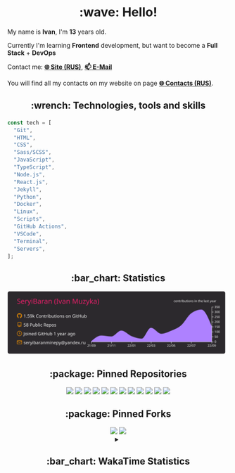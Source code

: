 <h1 align="center">:wave: Hello!</h1>

My name is **Ivan**, I'm **13** years old.

Currently I'm learning **Frontend** development, but want to become a **Full Stack** + **DevOps**

Contact me: [**:globe_with_meridians: Site (RUS)**](https://seryibaran.github.io), [**:mailbox: E-Mail**](mailto:seryibaranminepy@yandex.ru)

You will find all my contacts on my website on page [**:globe_with_meridians: Contacts (RUS)**](https://seryibaran.github.io/contacts).

<h2 align="center">:wrench: Technologies, tools and skills</h2>

```js
const tech = [
  "Git",
  "HTML",
  "CSS",
  "Sass/SCSS",
  "JavaScript",
  "TypeScript",
  "Node.js",
  "React.js",
  "Jekyll",
  "Python",
  "Docker",
  "Linux",
  "Scripts",
  "GitHub Actions",
  "VSCode",
  "Terminal",
  "Servers",
];
```

<h2 align="center">:bar_chart: Statistics</h2>

<div align="center">
  <img src="https://raw.githubusercontent.com/SeryiBaran/seryibaran/master/profile-summary-card-output/monokai/0-profile-details.svg" />
</div>

<h2 align="center">:package: Pinned Repositories</h2>

<div align="center">
  <a href="https://github.com/SeryiBaran/seryibaran.github.io"><img src="https://github-readme-stats.vercel.app/api/pin/?username=SeryiBaran&repo=seryibaran.github.io" /></a>
  <a href="https://github.com/SeryiBaran/useUseful.js"><img src="https://github-readme-stats.vercel.app/api/pin/?username=SeryiBaran&repo=useUseful.js" /></a>
  <a href="https://github.com/SeryiBaran/sb.css"><img src="https://github-readme-stats.vercel.app/api/pin/?username=SeryiBaran&repo=sb.css" /></a>
  <a href="https://github.com/SeryiBaran/tg-it-chats"><img src="https://github-readme-stats.vercel.app/api/pin/?username=SeryiBaran&repo=tg-it-chats" /></a>
  <a href="https://github.com/SeryiBaran/dotfiles"><img src="https://github-readme-stats.vercel.app/api/pin/?username=SeryiBaran&repo=dotfiles" /></a>
  <a href="https://github.com/SeryiBaran/tools"><img src="https://github-readme-stats.vercel.app/api/pin/?username=SeryiBaran&repo=tools" /></a>
  <a href="https://github.com/SeryiBaran/ddtReactCourse"><img src="https://github-readme-stats.vercel.app/api/pin/?username=SeryiBaran&repo=ddtReactCourse" /></a>
  <a href="https://github.com/SeryiBaran/ivan-pylight-shot"><img src="https://github-readme-stats.vercel.app/api/pin/?username=SeryiBaran&repo=ivan-pylight-shot" /></a>
  <a href="https://github.com/SeryiBaran/mock-api"><img src="https://github-readme-stats.vercel.app/api/pin/?username=SeryiBaran&repo=mock-api" /></a>
  <a href="https://github.com/SeryiBaran/learn-web"><img src="https://github-readme-stats.vercel.app/api/pin/?username=SeryiBaran&repo=learn-web" /></a>
  <a href="https://github.com/SeryiBaran/todo-vanilla"><img src="https://github-readme-stats.vercel.app/api/pin/?username=SeryiBaran&repo=todo-vanilla" /></a>
  <a href="https://github.com/SeryiBaran/todo-react"><img src="https://github-readme-stats.vercel.app/api/pin/?username=SeryiBaran&repo=todo-react" /></a>
</div>

<h2 align="center">:package: Pinned Forks</h2>

<div align="center">
  <a href="https://github.com/Erghel/Answerius"><img src="https://github-readme-stats.vercel.app/api/pin/?username=Erghel&repo=Answerius" /></a>
  <a href="https://github.com/f5ociety/Trydex"><img src="https://github-readme-stats.vercel.app/api/pin/?username=f5ociety&repo=Trydex" /></a>
</div>

<details>
  <summary align="center"><h2>:bar_chart: WakaTime Statistics</h2></summary>

<!--START_SECTION:waka-->
![Code Time](http://img.shields.io/badge/Code%20Time-111%20hrs%2044%20mins-blue)

![Profile Views](http://img.shields.io/badge/Profile%20Views-4-blue)

**🐱 My GitHub Data** 

> 🏆 1,328 Contributions in the Year 2022
 > 
> 📦 306.7 kB Used in GitHub's Storage 
 > 
> 🚫 Not Opted to Hire
 > 
> 📜 69 Public Repositories 
 > 
> 🔑 1 Private Repository 
 > 
**I'm an Early 🐤** 

```text
🌞 Morning    209 commits    ████░░░░░░░░░░░░░░░░░░░░░   19.48% 
🌆 Daytime    480 commits    ███████████░░░░░░░░░░░░░░   44.73% 
🌃 Evening    384 commits    █████████░░░░░░░░░░░░░░░░   35.79% 
🌙 Night      0 commits      ░░░░░░░░░░░░░░░░░░░░░░░░░   0.0%

```
📅 **I'm Most Productive on Wednesday** 

```text
Monday       192 commits    ████░░░░░░░░░░░░░░░░░░░░░   17.89% 
Tuesday      125 commits    ███░░░░░░░░░░░░░░░░░░░░░░   11.65% 
Wednesday    226 commits    █████░░░░░░░░░░░░░░░░░░░░   21.06% 
Thursday     142 commits    ███░░░░░░░░░░░░░░░░░░░░░░   13.23% 
Friday       157 commits    ███░░░░░░░░░░░░░░░░░░░░░░   14.63% 
Saturday     130 commits    ███░░░░░░░░░░░░░░░░░░░░░░   12.12% 
Sunday       101 commits    ██░░░░░░░░░░░░░░░░░░░░░░░   9.41%

```


📊 **This Week I Spent My Time On** 

```text
⌚︎ Time Zone: Europe/Moscow

💬 Programming Languages: 
JavaScript               7 hrs 58 mins       ████████████████████████░   95.82% 
Markdown                 8 mins              ░░░░░░░░░░░░░░░░░░░░░░░░░   1.69% 
Other                    5 mins              ░░░░░░░░░░░░░░░░░░░░░░░░░   1.18% 
HTML                     3 mins              ░░░░░░░░░░░░░░░░░░░░░░░░░   0.7% 
CSS                      2 mins              ░░░░░░░░░░░░░░░░░░░░░░░░░   0.59%

🔥 Editors: 
Sublime Text             8 hrs 19 mins       █████████████████████████   100.0%

🐱‍💻 Projects: 
todo-react               4 hrs 44 mins       ██████████████░░░░░░░░░░░   56.96% 
three-js                 2 hrs 7 mins        ██████░░░░░░░░░░░░░░░░░░░   25.61% 
lololo                   58 mins             ███░░░░░░░░░░░░░░░░░░░░░░   11.74% 
Privacy-Search-Companion 25 mins             █░░░░░░░░░░░░░░░░░░░░░░░░   5.04% 
vite-project             3 mins              ░░░░░░░░░░░░░░░░░░░░░░░░░   0.63%

💻 Operating System: 
Linux                    8 hrs 19 mins       █████████████████████████   100.0%

```

**I Mostly Code in JavaScript** 

```text
JavaScript               20 repos            ████████░░░░░░░░░░░░░░░░░   35.09% 
HTML                     14 repos            ██████░░░░░░░░░░░░░░░░░░░   24.56% 
SCSS                     6 repos             ██░░░░░░░░░░░░░░░░░░░░░░░   10.53% 
Python                   5 repos             ██░░░░░░░░░░░░░░░░░░░░░░░   8.77% 
Shell                    3 repos             █░░░░░░░░░░░░░░░░░░░░░░░░   5.26%

```


**Timeline**

![Chart not found](https://raw.githubusercontent.com/SeryiBaran/SeryiBaran/master/charts/bar_graph.png) 


 Last Updated on 25/09/2022 12:42:04 UTC
<!--END_SECTION:waka-->

</details>
